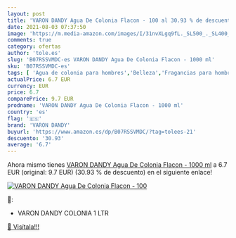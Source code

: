 ```yaml
---
layout: post
title: 'VARON DANDY Agua De Colonia Flacon - 100 al 30.93 % de descuento'
date: 2021-08-03 07:37:50
image: 'https://m.media-amazon.com/images/I/31nvXLgq9fL._SL500_._SL400_.jpg'
comments: true
category: ofertas
author: 'tole.es'
slug: 'B07RSSVMDC-es VARON DANDY Agua De Colonia Flacon - 1000 ml'
sku: 'B07RSSVMDC-es'
tags: [ 'Agua de colonia para hombres','Belleza','Fragancias para hombres','Perfumes y fragancias','agua','colonia','de','varon dandy', ]
actualPrice: 6.7 EUR
currency: EUR
price: 6.7
comparePrice: 9.7 EUR
prodname: 'VARON DANDY Agua De Colonia Flacon - 1000 ml'
country: 'es'
flag: '🇪🇸'
brand: 'VARON DANDY'
buyurl: 'https://www.amazon.es/dp/B07RSSVMDC/?tag=tolees-21'
descuento: '30.93'
average: '6.7'
---
```


Ahora mismo tienes [VARON DANDY Agua De Colonia Flacon - 1000 ml](https://www.amazon.es/dp/B07RSSVMDC/?tag=tolees-21) a 6.7 EUR (original: 9.7 EUR) (30.93 %  de descuento) en el siguiente enlace!

[![VARON DANDY Agua De Colonia Flacon - 100](https://m.media-amazon.com/images/I/31nvXLgq9fL._SL500_._SL400_.jpg)](https://www.amazon.es/dp/B07RSSVMDC/?tag=tolees-21)

🔎:

- VARON DANDY COLONIA 1 LTR

[🛒 Visítala!!!](https://www.amazon.es/dp/B07RSSVMDC/?tag=tolees-21)
